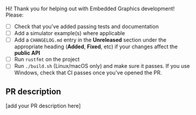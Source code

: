 Hi! Thank you for helping out with Embedded Graphics development! Please:

- [ ] Check that you've added passing tests and documentation
- [ ] Add a simulator example(s) where applicable
- [ ] Add a `CHANGELOG.md` entry in the **Unreleased** section under the appropriate heading (**Added**, **Fixed**, etc) if your changes affect the **public API**
- [ ] Run `rustfmt` on the project
- [ ] Run `./build.sh` (Linux/macOS only) and make sure it passes. If you use Windows, check that CI passes once you've opened the PR.

## PR description

[add your PR description here]
